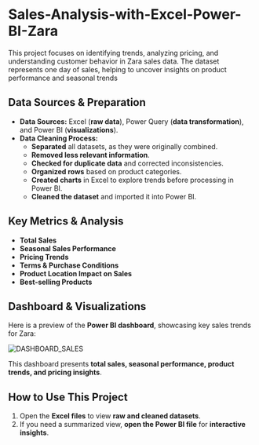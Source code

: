 # Sales-Analysis-with-Excel-Power-BI-Zara
This project focuses on identifying trends, analyzing pricing, and understanding customer behavior in Zara sales data. The dataset represents one day of sales, helping to uncover insights on product performance and seasonal trends

## **Data Sources & Preparation**  
- **Data Sources:** Excel (**raw data**), Power Query (**data transformation**), and Power BI (**visualizations**).  
- **Data Cleaning Process:**  
  - **Separated** all datasets, as they were originally combined.  
  - **Removed less relevant information**.  
  - **Checked for duplicate data** and corrected inconsistencies.  
  - **Organized rows** based on product categories.  
  - **Created charts** in Excel to explore trends before processing in Power BI.  
  - **Cleaned the dataset** and imported it into Power BI.  

## **Key Metrics & Analysis**  
- **Total Sales**  
- **Seasonal Sales Performance**  
- **Pricing Trends**  
- **Terms & Purchase Conditions**  
- **Product Location Impact on Sales**  
- **Best-selling Products**  

## **Dashboard & Visualizations**  
Here is a preview of the **Power BI dashboard**, showcasing key sales trends for Zara:  

![DASHBOARD_SALES](https://github.com/user-attachments/assets/7b268379-3b4c-4231-81ec-61b2350594b5)

This dashboard presents **total sales, seasonal performance, product trends, and pricing insights**.  

## **How to Use This Project**  
1. Open the **Excel files** to view **raw and cleaned datasets**.  
2. If you need a summarized view, **open the Power BI file** for **interactive insights**.  
